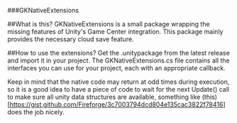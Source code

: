 ###GKNativeExtensions

##What is this?
GKNativeExtensions is a small package wrapping the missing features of Unity's Game Center integration. This package mainly provides the necessary cloud save feature.

##How to use the extensions?
Get the .unitypackage from the latest release and import it in your project.
The GKNativeExtensions.cs file contains all the interfaces you can use for your project, each with an appropriate callback.


Keep in mind that the native code may return at odd times during execution, so it is a good idea to have a piece of code to wait for the next Update() call to make sure all unity data structures are available, something like (this)[https://gist.github.com/Fireforge/3c7003794dcd804e135cac3822f78416] does the job nicely.